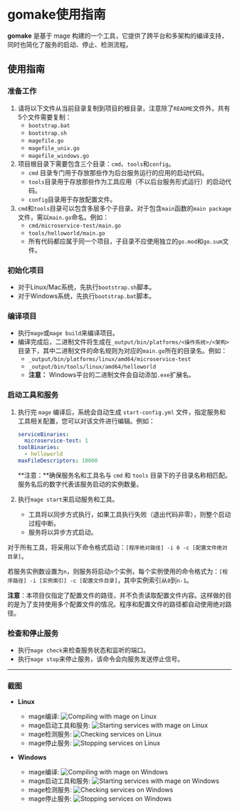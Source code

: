 # gomake使用指南

**gomake** 是基于 mage 构建的一个工具，它提供了跨平台和多架构的编译支持，同时也简化了服务的启动、停止、检测流程。

## 使用指南

### 准备工作

1. 请将以下文件从当前目录复制到项目的根目录，注意除了`README`文件外，共有5个文件需要复制：
    - `bootstrap.bat`
    - `bootstrap.sh`
    - `magefile.go`
    - `magefile_unix.go`
    - `magefile_windows.go`
2. 项目根目录下需要包含三个目录：`cmd`、`tools`和`config`。
    - `cmd` 目录专门用于存放那些作为后台服务运行的应用的启动代码。
    - `tools`目录用于存放那些作为工具应用（不以后台服务形式运行）的启动代码。
    - `config`目录用于存放配置文件。
3. `cmd`和`tools`目录可以包含多层多个子目录。对于包含`main`函数的`main package`文件，需以`main.go`命名。例如：
    - `cmd/microservice-test/main.go`
    -  `tools/helloworld/main.go`
    - 所有代码都应属于同一个项目，子目录不应使用独立的`go.mod`和`go.sum`文件。

### 初始化项目

- 对于Linux/Mac系统，先执行`bootstrap.sh`脚本。
- 对于Windows系统，先执行`bootstrap.bat`脚本。

### 编译项目

- 执行`mage`或`mage build`来编译项目。
- 编译完成后，二进制文件将生成在`_output/bin/platforms/<操作系统>/<架构>`目录下，其中二进制文件的命名规则为对应的`main.go`所在的目录名。例如：
    - `_output/bin/platforms/linux/amd64/microservice-test`
    - `_output/bin/tools/linux/amd64/helloworld`
    - **注意：** Windows平台的二进制文件会自动添加`.exe`扩展名。

### 启动工具和服务

1. 执行完 `mage` 编译后，系统会自动生成 `start-config.yml` 文件，指定服务和工具相关配置，您可以对该文件进行编辑。例如：

    ```yaml
    serviceBinaries:
      microservice-test: 1
    toolBinaries:
      - helloworld
    maxFileDescriptors: 10000
    ```
    
    **注意：**确保服务名和工具名与 `cmd` 和 `tools` 目录下的子目录名称相匹配。服务名后的数字代表该服务启动的实例数量。
    
3. 执行`mage start`来启动服务和工具。
   
    - 工具将以同步方式执行，如果工具执行失败（退出代码非零），则整个启动过程中断。
    - 服务将以异步方式启动。

对于所有工具，将采用以下命令格式启动：`[程序绝对路径] -i 0 -c [配置文件绝对目录]`。

若服务实例数设置为`n`，则服务将启动`n`个实例，每个实例使用的命令格式为：`[程序路径] -i [实例索引] -c [配置文件目录]`，其中实例索引从`0`到`n-1`。

**注意**：本项目仅指定了配置文件的路径，并不负责读取配置文件内容。这样做的目的是为了支持使用多个配置文件的情况。程序和配置文件的路径都自动使用绝对路径。

### 检查和停止服务

- 执行`mage check`来检查服务状态和监听的端口。
- 执行`mage stop`来停止服务，该命令会向服务发送停止信号。

---

### 截图

- **Linux**
  - mage编译: ![Compiling with mage on Linux](C:\Users\Administrator\GolandProjects\gomake\docs\images\linux-mage.jpg)
  - mage启动工具和服务: ![Starting services with mage on Linux](C:\Users\Administrator\GolandProjects\gomake\docs\images\linux-mage-start.jpg)
  - mage检测服务: ![Checking services on Linux](C:\Users\Administrator\GolandProjects\gomake\docs\images\linux-mage-check.jpg)
  - mage停止服务: ![Stopping services on Linux](C:\Users\Administrator\GolandProjects\gomake\docs\images\linux-mage-stop.jpg)

- **Windows**
  - mage编译: ![Compiling with mage on Windows](C:\Users\Administrator\GolandProjects\gomake\docs\images\windows-mage.jpg)
  - mage启动工具和服务: ![Starting services with mage on Windows](C:\Users\Administrator\GolandProjects\gomake\docs\images\windows-mage-start.jpg)
  - mage检测服务: ![Checking services on Windows](C:\Users\Administrator\GolandProjects\gomake\docs\images\windows-mage-check.jpg)
  - mage停止服务: ![Stopping services on Windows](C:\Users\Administrator\GolandProjects\gomake\docs\images\windows-mage-stop.jpg)
